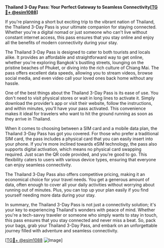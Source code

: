 **Thailand 3-Day Pass: Your Perfect Gateway to Seamless Connectivity[[TG💪+ @esim1088](https://t.me/s/esim1088)]**

If you're planning a short but exciting trip to the vibrant nation of Thailand, the Thailand 3-Day Pass is your ultimate companion for staying connected. Whether you're a digital nomad or just someone who can't live without constant internet access, this pass ensures that you stay online and enjoy all the benefits of modern connectivity during your stay.

The Thailand 3-Day Pass is designed to cater to both tourists and locals alike. It provides an affordable and straightforward way to get online, whether you're exploring Bangkok's bustling streets, lounging on the pristine beaches of Phuket, or diving into the rich culture of Chiang Mai. The pass offers excellent data speeds, allowing you to stream videos, browse social media, and even video call your loved ones back home without any hassle.

One of the best things about the Thailand 3-Day Pass is its ease of use. You don't need to visit physical stores or wait in long lines to activate it. Simply download the provider’s app or visit their website, follow the instructions, and within minutes, you'll have your pass activated. This convenience makes it ideal for travelers who want to hit the ground running as soon as they arrive in Thailand.

When it comes to choosing between a SIM card and a mobile data plan, the Thailand 3-Day Pass has got you covered. For those who prefer a traditional SIM card, the pass includes a physical card that you can easily insert into your phone. If you're more inclined towards eSIM technology, the pass also supports digital activation, which means no physical card swapping required. Just scan the QR code provided, and you're good to go. This flexibility caters to users with various device types, ensuring that everyone can enjoy seamless connectivity.

The Thailand 3-Day Pass also offers competitive pricing, making it an economical choice for your travel needs. You get a generous amount of data, often enough to cover all your daily activities without worrying about running out of minutes. Plus, you can top up your plan easily if you find yourself needing more data during your stay.

In summary, the Thailand 3-Day Pass is not just a connectivity solution; it's your key to experiencing Thailand's wonders with peace of mind. Whether you're a tech-savvy traveler or someone who simply wants to stay in touch, this pass ensures that you stay connected and never miss a beat. So, pack your bags, grab your Thailand 3-Day Pass, and embark on an unforgettable journey filled with adventure and seamless connectivity.

[[TG💪+ @esim1088](https://t.me/s/esim1088) ![Image](https://i.postimg.cc/Y0z9fWf4/image.png)]